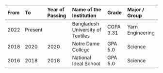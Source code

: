 | From | To | Year of Passing | Name of the Institution | Grade | Major / Group |
| :--- | :-- | :------------- | :---------------------- | :---- | :------------ |
| 2022 | Present |            | Bangladesh University of Textiles | CGPA 3.31 | Yarn Engineering |
| 2018 | 2020 | 2020          | Notre Dame College                | GPA 5.0   | Science |
| 2016 | 2018 | 2018          | National Ideal School                | GPA 5.0   | Science |
